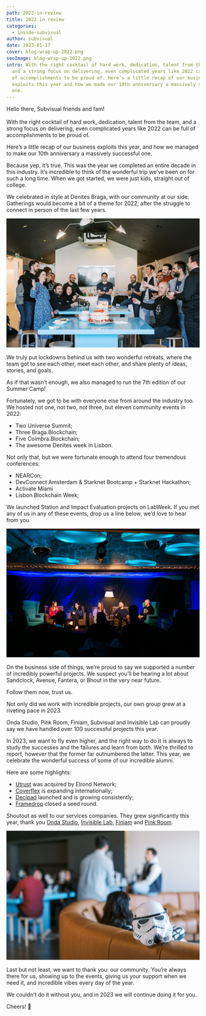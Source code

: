 ```yaml
---
path: 2022-in-review
title: 2022 in review
categories:
  - inside-subvisual
author: subvisual
date: 2023-01-17
cover: blog-wrap-up-2022.png
seoImage: blog-wrap-up-2022.png
intro: With the right cocktail of hard work, dedication, talent from the team,
  and a strong focus on delivering, even complicated years like 2022 can be full
  of accomplishments to be proud of. Here’s a little recap of our business
  exploits this year and how we made our 10th anniversary a massively successful
  one.
---
```

Hello there, Subvisual friends and fam! \
 \
With the right cocktail of hard work, dedication, talent from the team, and a strong focus on delivering, even complicated years like 2022 can be full of accomplishments to be proud of.

Here’s a little recap of our business exploits this year, and how we managed to make our 10th anniversary a massively successful one.

Because yep, it’s true. This was the year we completed an entire decade in this industry. It’s incredible to think of the wonderful trip we’ve been on for such a long time. When we got started, we were just kids, straight out of college.

We celebrated in style at Denites Braga, with our community at our side. Gatherings would become a bit of a theme for 2022, after the struggle to connect in person of the last few years.

![](fmmv95xwyam746e.jpeg)

We truly put lockdowns behind us with two wonderful retreats, where the team got to see each other, meet each other, and share plenty of ideas, stories, and goals.

As if that wasn’t enough, we also managed to run the 7th edition of our Summer Camp!

Fortunately, we got to be with everyone else from around the industry too. We hosted not one, not two, not three, but eleven community events in 2022:

* Two Universe Summit;
* Three Braga.Blockchain;
* Five Coimbra.Blockchain;
* The awesome Denites week in Lisbon.

Not only that, but we were fortunate enough to attend four tremendous conferences:

* NEARCon;
* DevConnect Amsterdam & Starknet Bootcamp + Starknet Hackathon;
* Activate Miami
* Lisbon Blockchain Week;

We launched Station and Impact Evaluation projects on LabWeek. If you met any of us in any of these events, drop us a line below, we’d love to hear from you.

![](fmmxfbawaa0mzj2.jpeg)

On the business side of things, we’re proud to say we supported a number of incredibly powerful projects. We suspect you’ll be hearing a lot about Sandclock, Avenue, Fantera, or Bhout in the very near future.

Follow them now, trust us.

Not only did we work with incredible projects, our own group grew at a riveting pace in 2023.

Onda Studio, Pink Room, Finiam, Subvisual and Invisible Lab can proudly say we have handled over 100 successful projects this year.

In 2023, we want to fly even higher, and the right way to do it is always to study the successes and the failures and learn from both. We’re thrilled to report, however that the former far outnumbered the latter. This year, we celebrate the wonderful success of some of our incredible alumni.

Here are some highlights:

* [Utrust](https://utrust.com/) was acquired by Elrond Network;
* [Coverflex](https://www.coverflex.com/en-pt) is expanding internationally;
* [Decipad](https://app.decipad.com/) launched and is growing consistently;
* [Framedrop](https://www.framedrop.co/) closed a seed round.

Shoutout as well to our services companies. They grew significantly this year, thank you [Onda Studio](Ondastudio.co), [Invisible Lab](https://www.invisiblelab.dev/), [Finiam](Finiam.com) and [Pink Room](https://pinkroom.dev/).

![](fmmzhdxwyaakjmv.jpeg)

Last but not least, we want to thank you: our community. You’re always there for us, showing up to the events, giving us your support when we need it, and incredible vibes every day of the year.

We couldn’t do it without you, and in 2023 we will continue doing it for you.

Cheers! 🥂
